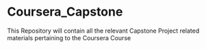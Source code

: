# Coursera_Capstone
This Repository will contain all the relevant Capstone Project related materials pertaining to the Coursera Course
